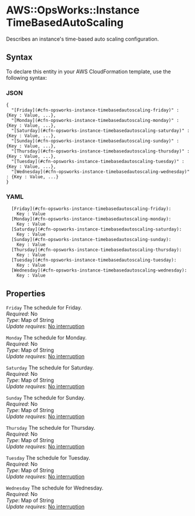 # AWS::OpsWorks::Instance TimeBasedAutoScaling<a name="aws-properties-opsworks-instance-timebasedautoscaling"></a>

Describes an instance's time\-based auto scaling configuration\.

## Syntax<a name="aws-properties-opsworks-instance-timebasedautoscaling-syntax"></a>

To declare this entity in your AWS CloudFormation template, use the following syntax:

### JSON<a name="aws-properties-opsworks-instance-timebasedautoscaling-syntax.json"></a>

```
{
  "[Friday](#cfn-opsworks-instance-timebasedautoscaling-friday)" : {Key : Value, ...},
  "[Monday](#cfn-opsworks-instance-timebasedautoscaling-monday)" : {Key : Value, ...},
  "[Saturday](#cfn-opsworks-instance-timebasedautoscaling-saturday)" : {Key : Value, ...},
  "[Sunday](#cfn-opsworks-instance-timebasedautoscaling-sunday)" : {Key : Value, ...},
  "[Thursday](#cfn-opsworks-instance-timebasedautoscaling-thursday)" : {Key : Value, ...},
  "[Tuesday](#cfn-opsworks-instance-timebasedautoscaling-tuesday)" : {Key : Value, ...},
  "[Wednesday](#cfn-opsworks-instance-timebasedautoscaling-wednesday)" : {Key : Value, ...}
}
```

### YAML<a name="aws-properties-opsworks-instance-timebasedautoscaling-syntax.yaml"></a>

```
  [Friday](#cfn-opsworks-instance-timebasedautoscaling-friday):
    Key : Value
  [Monday](#cfn-opsworks-instance-timebasedautoscaling-monday):
    Key : Value
  [Saturday](#cfn-opsworks-instance-timebasedautoscaling-saturday):
    Key : Value
  [Sunday](#cfn-opsworks-instance-timebasedautoscaling-sunday):
    Key : Value
  [Thursday](#cfn-opsworks-instance-timebasedautoscaling-thursday):
    Key : Value
  [Tuesday](#cfn-opsworks-instance-timebasedautoscaling-tuesday):
    Key : Value
  [Wednesday](#cfn-opsworks-instance-timebasedautoscaling-wednesday):
    Key : Value
```

## Properties<a name="aws-properties-opsworks-instance-timebasedautoscaling-properties"></a>

`Friday` <a name="cfn-opsworks-instance-timebasedautoscaling-friday"></a>
The schedule for Friday\.  
_Required_: No  
_Type_: Map of String  
_Update requires_: [No interruption](https://docs.aws.amazon.com/AWSCloudFormation/latest/UserGuide/using-cfn-updating-stacks-update-behaviors.html#update-no-interrupt)

`Monday` <a name="cfn-opsworks-instance-timebasedautoscaling-monday"></a>
The schedule for Monday\.  
_Required_: No  
_Type_: Map of String  
_Update requires_: [No interruption](https://docs.aws.amazon.com/AWSCloudFormation/latest/UserGuide/using-cfn-updating-stacks-update-behaviors.html#update-no-interrupt)

`Saturday` <a name="cfn-opsworks-instance-timebasedautoscaling-saturday"></a>
The schedule for Saturday\.  
_Required_: No  
_Type_: Map of String  
_Update requires_: [No interruption](https://docs.aws.amazon.com/AWSCloudFormation/latest/UserGuide/using-cfn-updating-stacks-update-behaviors.html#update-no-interrupt)

`Sunday` <a name="cfn-opsworks-instance-timebasedautoscaling-sunday"></a>
The schedule for Sunday\.  
_Required_: No  
_Type_: Map of String  
_Update requires_: [No interruption](https://docs.aws.amazon.com/AWSCloudFormation/latest/UserGuide/using-cfn-updating-stacks-update-behaviors.html#update-no-interrupt)

`Thursday` <a name="cfn-opsworks-instance-timebasedautoscaling-thursday"></a>
The schedule for Thursday\.  
_Required_: No  
_Type_: Map of String  
_Update requires_: [No interruption](https://docs.aws.amazon.com/AWSCloudFormation/latest/UserGuide/using-cfn-updating-stacks-update-behaviors.html#update-no-interrupt)

`Tuesday` <a name="cfn-opsworks-instance-timebasedautoscaling-tuesday"></a>
The schedule for Tuesday\.  
_Required_: No  
_Type_: Map of String  
_Update requires_: [No interruption](https://docs.aws.amazon.com/AWSCloudFormation/latest/UserGuide/using-cfn-updating-stacks-update-behaviors.html#update-no-interrupt)

`Wednesday` <a name="cfn-opsworks-instance-timebasedautoscaling-wednesday"></a>
The schedule for Wednesday\.  
_Required_: No  
_Type_: Map of String  
_Update requires_: [No interruption](https://docs.aws.amazon.com/AWSCloudFormation/latest/UserGuide/using-cfn-updating-stacks-update-behaviors.html#update-no-interrupt)
